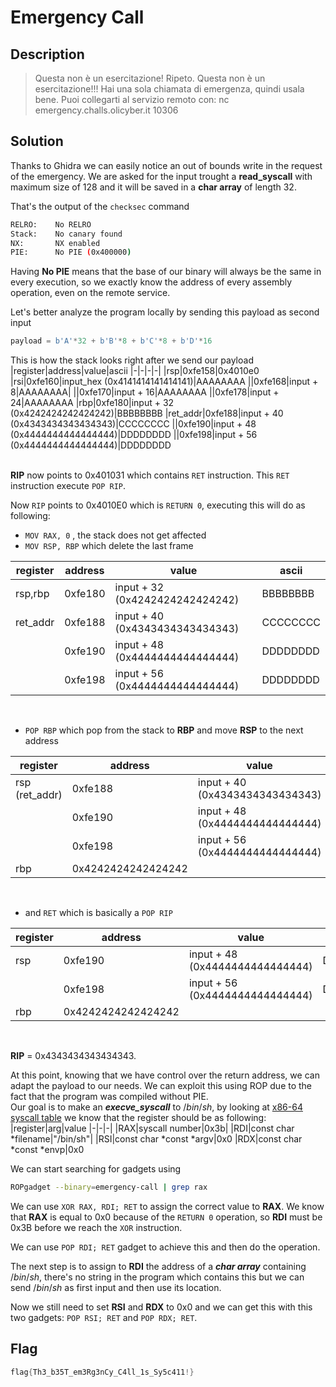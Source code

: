 # Emergency Call

## Description
> Questa non è un esercitazione! Ripeto. Questa non è un esercitazione!!! Hai una sola chiamata di emergenza, quindi usala bene.
Puoi collegarti al servizio remoto con:
nc emergency.challs.olicyber.it 10306

## Solution
Thanks to Ghidra we can easily notice an out of bounds write in the request of the emergency. We are asked for the input trought a **read_syscall** with maximum size of $128$ and it will be saved in a **char array** of length $32$.

That's the output of the `checksec` command
```bash
RELRO:    No RELRO
Stack:    No canary found
NX:       NX enabled
PIE:      No PIE (0x400000)
```
Having **No PIE** means that the base of our binary will always be the same in every execution, so we exactly know the address of every assembly operation, even on the remote service.<br>

Let's better analyze the program locally by sending this payload as second input
```python
payload = b'A'*32 + b'B'*8 + b'C'*8 + b'D'*16
```
This is how the stack looks right after we send our payload
|register|address|value|ascii
|-|-|-|-|
|rsp|0xfe158|0x4010e0
|rsi|0xfe160|input_hex (0x4141414141414141)|AAAAAAAA
||0xfe168|input + 8|AAAAAAAA|
||0xfe170|input + 16|AAAAAAAA
||0xfe178|input + 24|AAAAAAAA
|rbp|0xfe180|input + 32 (0x4242424242424242)|BBBBBBBB
|ret_addr|0xfe188|input + 40 (0x4343434343434343)|CCCCCCCC
||0xfe190|input + 48 (0x4444444444444444)|DDDDDDDD
||0xfe198|input + 56 (0x4444444444444444)|DDDDDDDD

<br>**RIP** now points to $\mathrm{0x401031}$ which contains `RET` instruction.
This `RET` instruction execute `POP RIP`.

Now `RIP` points to $\mathrm{0x4010E0}$ which is `RETURN 0`, executing this will do as following:
- `MOV RAX, 0` , the stack does not get affected
- `MOV RSP, RBP` which delete the last frame

|register|address|value|ascii
|-|-|-|-|
|rsp,rbp|0xfe180|input + 32 (0x4242424242424242)|BBBBBBBB
|ret_addr|0xfe188|input + 40 (0x4343434343434343)|CCCCCCCC
||0xfe190|input + 48 (0x4444444444444444)|DDDDDDDD
||0xfe198|input + 56 (0x4444444444444444)|DDDDDDDD

<br>

- `POP RBP` which pop from the stack to **RBP** and move  **RSP** to the next address

|register|address|value|ascii
|-|-|-|-|
|rsp (ret_addr)|0xfe188|input + 40 (0x4343434343434343)|CCCCCCCC
||0xfe190|input + 48 (0x4444444444444444)|DDDDDDDD
||0xfe198|input + 56 (0x4444444444444444)|DDDDDDDD
|rbp|0x4242424242424242|

<br>

- and `RET` which is basically a `POP RIP`

|register|address|value|ascii
|-|-|-|-|
|rsp|0xfe190|input + 48 (0x4444444444444444)|DDDDDDDD
||0xfe198|input + 56 (0x4444444444444444)|DDDDDDDD
|rbp|0x4242424242424242|


<br>

**RIP** = $\mathrm{0x4343434343434343}$.

At this point, knowing that we have control over the return address, we can adapt the payload to our needs.
We can exploit this using ROP due to the fact that the program was compiled without PIE.
<br>
Our goal is to make an ***execve_syscall*** to $/bin/sh$, by looking at [x86-64 syscall table](https://chromium.googlesource.com/chromiumos/docs/+/master/constants/syscalls.md#x86_64-64_bit) we know that the register should be as following:
|register|arg|value
|-|-|-|
|RAX|syscall number|0x3b|
|RDI|const char *filename|"/bin/sh"|
|RSI|const char *const *argv|0x0
|RDX|const char *const *envp|0x0

We can start searching for gadgets using
```bash
ROPgadget --binary=emergency-call | grep rax
```
We can use `XOR RAX, RDI; RET` to assign the correct value to **RAX**.
We know that **RAX** is equal to $\mathrm{0x0}$ because of the `RETURN 0` operation, so **RDI** must be $\mathrm{0x3B}$ before we reach the `XOR` instruction.

We can use `POP RDI; RET` gadget to achieve this and then do the operation.

The next step is to assign to **RDI** the address of a ***char array*** containing $/bin/sh$, there's no string in the program which contains this but we can send $/bin/sh$ as first input and then use its location.

Now we still need to set **RSI** and **RDX** to $\mathrm{0x0}$ and we can get this with this two gadgets:  `POP RSI; RET` and `POP RDX; RET`.

## Flag
```c
flag{Th3_b35T_em3Rg3nCy_C4ll_1s_Sy5c411!}
```
